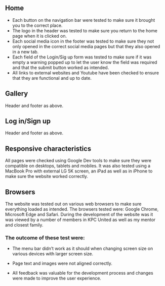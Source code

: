 ## Home

- Each button on the navigation bar were tested to make sure it brought you to the correct place.
- The logo in the header was tested to make sure you return to the home page when it is clicked on.
- Each social media icon in the footer was tested to make sure they not only opened in the correct social media pages but that they also opened in a new tab.
- Each field of the Login/Sig up form was tested to make sure if it was empty a warning popped up to let the user know the field was required and that the submit button worked as intended. 
- All links to external websites and Youtube have been checked to ensure that they are functional and up to date.

## Gallery
Header and footer as above.

## Log in/Sign up
Header and footer as above.

## Responsive characteristics

All pages were checked using Google Dev tools to make sure they were compatible on desktops, tablets and mobiles. It was also tested using a MacBook Pro with external LG 5K screen, an iPad as well as in iPhone to make sure the website worked correctly.

## Browsers

The website was tested out on various web browsers to make sure everything loaded as intended. The browsers tested were: Google Chrome, Microsoft Edge and Safari.
During the development of the website was it was viewed by a number of members in KPC United as well as my mentor and closest family.

### The outcome of these test were:

- The menu bar didn’t work as it should when changing screen size on various devices with larger screen size.
- Page text and images were not aligned correctly.

- All feedback was valuable for the development process and changes were made to improve the user experience.
